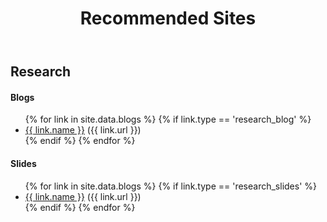 ﻿---
layout: page
title: Recommended Sites
description: 
keywords: Recommended Sites
menu: ReadingList
permalink: /readinglist/
---

## Research

#### Blogs
<ul>
    {% for link in site.data.blogs %}
        {% if link.type == 'research_blog' %}
            <li><a href="{{ link.url }}">{{ link.name }}</a> ({{ link.url }})</li>
        {% endif %}
    {% endfor %}
</ul>

#### Slides
<ul>
    {% for link in site.data.blogs %}
        {% if link.type == 'research_slides' %}
            <li><a href="{{ link.url }}">{{ link.name }}</a> ({{ link.url }})</li>
        {% endif %}
    {% endfor %}
</ul>